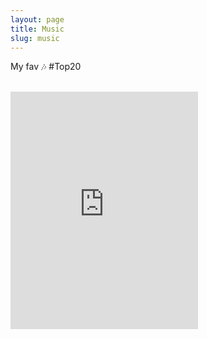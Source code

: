 ```yaml
---
layout: page
title: Music
slug: music
---
```


My fav 🎶 #Top20

<br>

<iframe src="https://open.spotify.com/embed/playlist/7tm8U3sG0ZXRb3lBBVz7f2" width="300" height="380" frameborder="0" allowtransparency="true" allow="encrypted-media"></iframe>